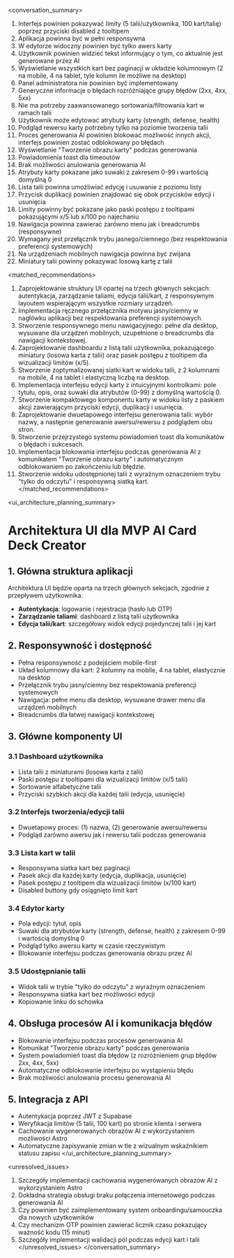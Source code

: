 
<conversation_summary>
<decisions>
1. Interfejs powinien pokazywać limity (5 talii/użytkownika, 100 kart/talię) poprzez przyciski disabled z tooltipem
2. Aplikacja powinna być w pełni responsywna
3. W edytorze widoczny powinien być tylko awers karty
4. Użytkownik powinien widzieć tekst informujący o tym, co aktualnie jest generowane przez AI
5. Wyświetlanie wszystkich kart bez paginacji w układzie kolumnowym (2 na mobile, 4 na tablet, tyle kolumn ile możliwe na desktop)
6. Panel administratora nie powinien być implementowany
7. Generyczne informacje o błędach rozróżniające grupy błędów (2xx, 4xx, 5xx)
10. Nie ma potrzeby zaawansowanego sortowania/filtrowania kart w ramach talii
11. Użytkownik może edytować atrybuty karty (strength, defense, health)
12. Podgląd rewersu karty potrzebny tylko na poziomie tworzenia talii
13. Proces generowania AI powinien blokować możliwość innych akcji, interfejs powinien zostać odblokowany po błędach
14. Wyświetlanie "Tworzenie obrazu karty" podczas generowania
15. Powiadomienia toast dla timeoutów
16. Brak możliwości anulowania generowania AI
17. Atrybuty karty pokazane jako suwaki z zakresem 0-99 i wartością domyślną 0
18. Lista talii powinna umożliwiać edycję i usuwanie z poziomu listy
19. Przycisk duplikacji powinien znajdować się obok przycisków edycji i usunięcia
22. Limity powinny być pokazane jako paski postępu z tooltipami pokazującymi x/5 lub x/100 po najechaniu
23. Nawigacja powinna zawierać zarówno menu jak i breadcrumbs (responsywne)
24. Wymagany jest przełącznik trybu jasnego/ciemnego (bez respektowania preferencji systemowych)
25. Na urządzeniach mobilnych nawigacja powinna być zwijana
26. Miniatury talii powinny pokazywać losową kartę z talii
</decisions>

<matched_recommendations>
1. Zaprojektowanie struktury UI opartej na trzech głównych sekcjach: autentykacja, zarządzanie taliami, edycja talii/kart, z responsywnym layoutem wspierającym wszystkie rozmiary urządzeń.
2. Implementacja ręcznego przełącznika motywu jasny/ciemny w nagłówku aplikacji bez respektowania preferencji systemowych.
3. Stworzenie responsywnego menu nawigacyjnego: pełne dla desktop, wysuwane dla urządzeń mobilnych, uzupełnione o breadcrumbs dla nawigacji kontekstowej.
4. Zaprojektowanie dashboardu z listą talii użytkownika, pokazującego miniatury (losowa karta z talii) oraz pasek postępu z tooltipem dla wizualizacji limitów (x/5).
5. Stworzenie zoptymalizowanej siatki kart w widoku talii, z 2 kolumnami na mobile, 4 na tablet i elastyczną liczbą na desktop.
6. Implementacja interfejsu edycji karty z intuicyjnymi kontrolkami: pole tytułu, opis, oraz suwaki dla atrybutów (0-99) z domyślną wartością 0.
7. Stworzenie kompaktowego komponentu karty w widoku listy z paskiem akcji zawierającym przyciski edycji, duplikacji i usunięcia.
8. Zaprojektowanie dwuetapowego interfejsu generowania talii: wybór nazwy, a następnie generowanie awersu/rewersu z podglądem obu stron.
10. Stworzenie przejrzystego systemu powiadomień toast dla komunikatów o błędach i sukcesach.
11. Implementacja blokowania interfejsu podczas generowania AI z komunikatem "Tworzenie obrazu karty" i automatycznym odblokowaniem po zakończeniu lub błędzie.
13. Stworzenie widoku udostępnionej talii z wyraźnym oznaczeniem trybu "tylko do odczytu" i responsywną siatką kart.
</matched_recommendations>

<ui_architecture_planning_summary>
# Architektura UI dla MVP AI Card Deck Creator

## 1. Główna struktura aplikacji
Architektura UI będzie oparta na trzech głównych sekcjach, zgodnie z przepływem użytkownika:
- **Autentykacja**: logowanie i rejestracja (hasło lub OTP)
- **Zarządzanie taliami**: dashboard z listą talii użytkownika
- **Edycja talii/kart**: szczegółowy widok edycji pojedynczej talii i jej kart

## 2. Responsywność i dostępność
- Pełna responsywność z podejściem mobile-first
- Układ kolumnowy dla kart: 2 kolumny na mobile, 4 na tablet, elastycznie na desktop
- Przełącznik trybu jasny/ciemny bez respektowania preferencji systemowych
- Nawigacja: pełne menu dla desktop, wysuwane drawer menu dla urządzeń mobilnych
- Breadcrumbs dla łatwej nawigacji kontekstowej

## 3. Główne komponenty UI

### 3.1 Dashboard użytkownika
- Lista talii z miniaturami (losowa karta z talii)
- Paski postępu z tooltipami dla wizualizacji limitów (x/5 talii)
- Sortowanie alfabetyczne talii
- Przyciski szybkich akcji dla każdej talii (edycja, usunięcie)

### 3.2 Interfejs tworzenia/edycji talii
- Dwuetapowy proces: (1) nazwa, (2) generowanie awersu/rewersu
- Podgląd zarówno awersu jak i rewersu talii podczas generowania

### 3.3 Lista kart w talii
- Responsywna siatka kart bez paginacji
- Pasek akcji dla każdej karty (edycja, duplikacja, usunięcie)
- Pasek postępu z tooltipem dla wizualizacji limitów (x/100 kart)
- Disabled buttony gdy osiągnięto limit kart

### 3.4 Edytor karty
- Pola edycji: tytuł, opis
- Suwaki dla atrybutów karty (strength, defense, health) z zakresem 0-99 i wartością domyślną 0
- Podgląd tylko awersu karty w czasie rzeczywistym
- Blokowanie interfejsu podczas generowania obrazu przez AI

### 3.5 Udostępnianie talii
- Widok talii w trybie "tylko do odczytu" z wyraźnym oznaczeniem
- Responsywna siatka kart bez możliwości edycji
- Kopiowanie linku do schowka

## 4. Obsługa procesów AI i komunikacja błędów
- Blokowanie interfejsu podczas procesów generowania AI
- Komunikat "Tworzenie obrazu karty" podczas generowania
- System powiadomień toast dla błędów (z rozróżnieniem grup błędów 2xx, 4xx, 5xx)
- Automatyczne odblokowanie interfejsu po wystąpieniu błędu
- Brak możliwości anulowania procesu generowania AI

## 5. Integracja z API
- Autentykacja poprzez JWT z Supabase
- Weryfikacja limitów (5 talii, 100 kart) po stronie klienta i serwera
- Cachowanie wygenerowanych obrazów AI z wykorzystaniem możliwości Astro
- Automatyczne zapisywanie zmian w tle z wizualnym wskaźnikiem statusu zapisu
</ui_architecture_planning_summary>

<unresolved_issues>
1. Szczegóły implementacji cachowania wygenerowanych obrazów AI z wykorzystaniem Astro
2. Dokładna strategia obsługi braku połączenia internetowego podczas generowania AI
3. Czy powinien być zaimplementowany system onboardingu/samouczka dla nowych użytkowników
4. Czy mechanizm OTP powinien zawierać licznik czasu pokazujący ważność kodu (15 minut)
5. Szczegóły implementacji walidacji pól podczas edycji kart i talii
</unresolved_issues>
</conversation_summary>
